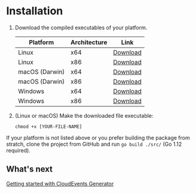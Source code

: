 # Installation

1. Download the compiled executables of your platform.

    | Platform     | Architecture | Link     | 
    |--------------|--------------|----------|
    | Linux | x64 | [Download](https://github.com/michaelawyu/cloud-events-generator/raw/master/bin/cloud-events-generator-linux-amd64) |
    | Linux | x86 | [Download](https://github.com/michaelawyu/cloud-events-generator/raw/master/bin/cloud-events-generator-linux-386) |
    | macOS (Darwin) | x64 | [Download](https://github.com/michaelawyu/cloud-events-generator/raw/master/bin/cloud-events-generator-darwin-amd64) |
    | macOS (Darwin) | x86 | [Download](https://github.com/michaelawyu/cloud-events-generator/raw/master/bin/cloud-events-generator-darwin-386) |
    | Windows | x64 | [Download](https://github.com/michaelawyu/cloud-events-generator/raw/master/bin/cloud-events-generator-windows-amd64) |
    | Windows | x86 | [Download](https://github.com/michaelawyu/cloud-events-generator/raw/master/bin/cloud-events-generator-windows-amd64) |

2. (Linux or macOS) Make the downloaded file executable:

    ```
    chmod +x [YOUR-FILE-NAME]
    ```

If your platform is not listed above or you prefer building the package from
stratch, clone the project from GitHub and run `go build ./src/` (Go 1.12 required).

## What's next

[Getting started with CloudEvents Generator](/cloud-events-generator/getting_started)
